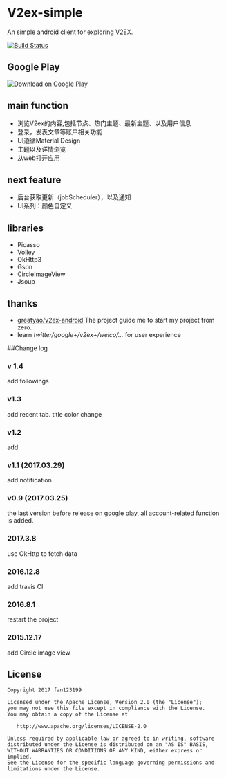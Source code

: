 # V2ex-simple
An simple android client for exploring V2EX.

[![Build Status](https://travis-ci.org/fan123199/V2ex-simple.svg?branch=master)](https://travis-ci.org/fan123199/V2ex-simple)

## Google Play

[![Download on Google Play](http://developer.android.com/images/brand/en_generic_rgb_wo_45.png)](https://play.google.com/store/apps/details?id=im.fdx.v2ex&pcampaignid=MKT-Other-global-all-co-prtnr-py-PartBadge-Mar2515-1)

## main function

+ 浏览V2ex的内容,包括节点、热门主题、最新主题、以及用户信息
+ 登录，发表文章等账户相关功能
+ UI遵循Material Design
+ 主题以及详情浏览
+ 从web打开应用

## next feature

+ 后台获取更新（jobScheduler），以及通知
+ UI系列：颜色自定义

## libraries

+ Picasso
+ Volley
+ OkHttp3
+ Gson
+ CircleImageView
+ Jsoup

## thanks

+ [greatyao/v2ex-android](https://github.com/greatyao/v2ex-android/tree/master)
The project guide me to start my project from zero.
+ learn *twitter/google+/v2ex+/weico/...* for user experience

##Change log



### v 1.4


add followings

### v1.3

add recent tab. title color change

### v1.2

add 


### v1.1 (2017.03.29)

add notification



### v0.9 (2017.03.25)

the last version before release on google play,
 all account-related function is added.

### 2017.3.8

use OkHttp to fetch data

### 2016.12.8

add travis CI

### 2016.8.1

restart the project

### 2015.12.17

add Circle image view

## License

    Copyright 2017 fan123199
    
    Licensed under the Apache License, Version 2.0 (the "License");
    you may not use this file except in compliance with the License.
    You may obtain a copy of the License at
    
       http://www.apache.org/licenses/LICENSE-2.0
    
    Unless required by applicable law or agreed to in writing, software
    distributed under the License is distributed on an "AS IS" BASIS,
    WITHOUT WARRANTIES OR CONDITIONS OF ANY KIND, either express or implied.
    See the License for the specific language governing permissions and
    limitations under the License.

